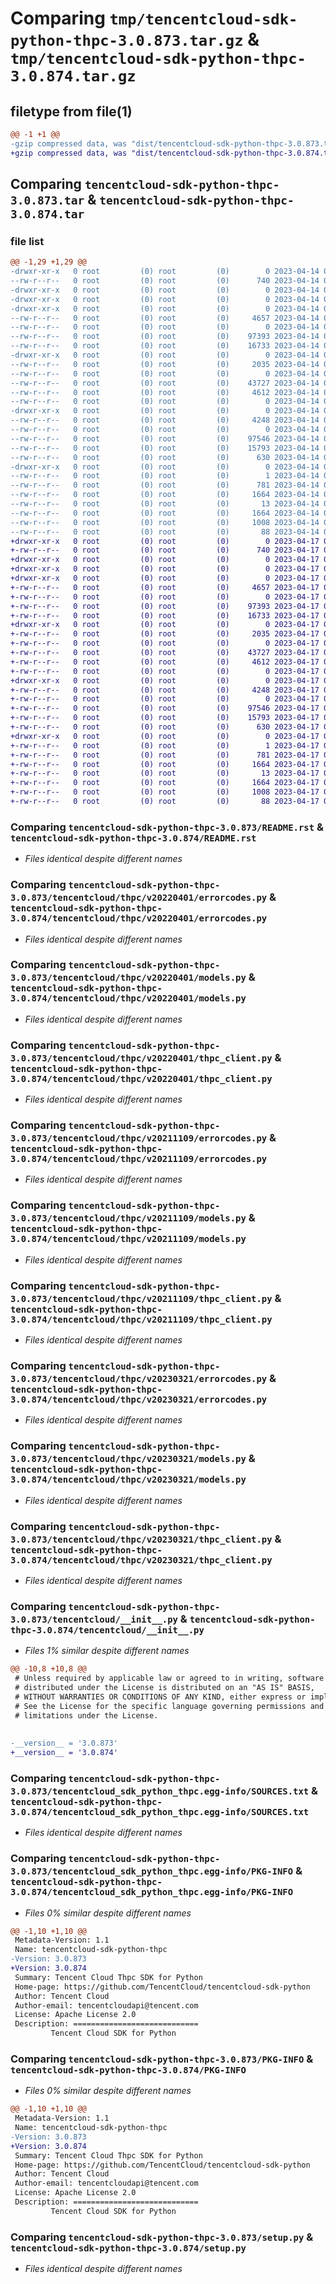 # Comparing `tmp/tencentcloud-sdk-python-thpc-3.0.873.tar.gz` & `tmp/tencentcloud-sdk-python-thpc-3.0.874.tar.gz`

## filetype from file(1)

```diff
@@ -1 +1 @@
-gzip compressed data, was "dist/tencentcloud-sdk-python-thpc-3.0.873.tar", last modified: Fri Apr 14 00:55:01 2023, max compression
+gzip compressed data, was "dist/tencentcloud-sdk-python-thpc-3.0.874.tar", last modified: Mon Apr 17 00:51:24 2023, max compression
```

## Comparing `tencentcloud-sdk-python-thpc-3.0.873.tar` & `tencentcloud-sdk-python-thpc-3.0.874.tar`

### file list

```diff
@@ -1,29 +1,29 @@
-drwxr-xr-x   0 root         (0) root         (0)        0 2023-04-14 00:55:01.000000 tencentcloud-sdk-python-thpc-3.0.873/
--rw-r--r--   0 root         (0) root         (0)      740 2023-04-14 00:55:01.000000 tencentcloud-sdk-python-thpc-3.0.873/README.rst
-drwxr-xr-x   0 root         (0) root         (0)        0 2023-04-14 00:55:01.000000 tencentcloud-sdk-python-thpc-3.0.873/tencentcloud/
-drwxr-xr-x   0 root         (0) root         (0)        0 2023-04-14 00:55:01.000000 tencentcloud-sdk-python-thpc-3.0.873/tencentcloud/thpc/
-drwxr-xr-x   0 root         (0) root         (0)        0 2023-04-14 00:55:01.000000 tencentcloud-sdk-python-thpc-3.0.873/tencentcloud/thpc/v20220401/
--rw-r--r--   0 root         (0) root         (0)     4657 2023-04-14 00:55:01.000000 tencentcloud-sdk-python-thpc-3.0.873/tencentcloud/thpc/v20220401/errorcodes.py
--rw-r--r--   0 root         (0) root         (0)        0 2023-04-14 00:55:01.000000 tencentcloud-sdk-python-thpc-3.0.873/tencentcloud/thpc/v20220401/__init__.py
--rw-r--r--   0 root         (0) root         (0)    97393 2023-04-14 00:55:01.000000 tencentcloud-sdk-python-thpc-3.0.873/tencentcloud/thpc/v20220401/models.py
--rw-r--r--   0 root         (0) root         (0)    16733 2023-04-14 00:55:01.000000 tencentcloud-sdk-python-thpc-3.0.873/tencentcloud/thpc/v20220401/thpc_client.py
-drwxr-xr-x   0 root         (0) root         (0)        0 2023-04-14 00:55:01.000000 tencentcloud-sdk-python-thpc-3.0.873/tencentcloud/thpc/v20211109/
--rw-r--r--   0 root         (0) root         (0)     2035 2023-04-14 00:55:01.000000 tencentcloud-sdk-python-thpc-3.0.873/tencentcloud/thpc/v20211109/errorcodes.py
--rw-r--r--   0 root         (0) root         (0)        0 2023-04-14 00:55:01.000000 tencentcloud-sdk-python-thpc-3.0.873/tencentcloud/thpc/v20211109/__init__.py
--rw-r--r--   0 root         (0) root         (0)    43727 2023-04-14 00:55:01.000000 tencentcloud-sdk-python-thpc-3.0.873/tencentcloud/thpc/v20211109/models.py
--rw-r--r--   0 root         (0) root         (0)     4612 2023-04-14 00:55:01.000000 tencentcloud-sdk-python-thpc-3.0.873/tencentcloud/thpc/v20211109/thpc_client.py
--rw-r--r--   0 root         (0) root         (0)        0 2023-04-14 00:55:01.000000 tencentcloud-sdk-python-thpc-3.0.873/tencentcloud/thpc/__init__.py
-drwxr-xr-x   0 root         (0) root         (0)        0 2023-04-14 00:55:01.000000 tencentcloud-sdk-python-thpc-3.0.873/tencentcloud/thpc/v20230321/
--rw-r--r--   0 root         (0) root         (0)     4248 2023-04-14 00:55:01.000000 tencentcloud-sdk-python-thpc-3.0.873/tencentcloud/thpc/v20230321/errorcodes.py
--rw-r--r--   0 root         (0) root         (0)        0 2023-04-14 00:55:01.000000 tencentcloud-sdk-python-thpc-3.0.873/tencentcloud/thpc/v20230321/__init__.py
--rw-r--r--   0 root         (0) root         (0)    97546 2023-04-14 00:55:01.000000 tencentcloud-sdk-python-thpc-3.0.873/tencentcloud/thpc/v20230321/models.py
--rw-r--r--   0 root         (0) root         (0)    15793 2023-04-14 00:55:01.000000 tencentcloud-sdk-python-thpc-3.0.873/tencentcloud/thpc/v20230321/thpc_client.py
--rw-r--r--   0 root         (0) root         (0)      630 2023-04-14 00:55:01.000000 tencentcloud-sdk-python-thpc-3.0.873/tencentcloud/__init__.py
-drwxr-xr-x   0 root         (0) root         (0)        0 2023-04-14 00:55:01.000000 tencentcloud-sdk-python-thpc-3.0.873/tencentcloud_sdk_python_thpc.egg-info/
--rw-r--r--   0 root         (0) root         (0)        1 2023-04-14 00:55:01.000000 tencentcloud-sdk-python-thpc-3.0.873/tencentcloud_sdk_python_thpc.egg-info/dependency_links.txt
--rw-r--r--   0 root         (0) root         (0)      781 2023-04-14 00:55:01.000000 tencentcloud-sdk-python-thpc-3.0.873/tencentcloud_sdk_python_thpc.egg-info/SOURCES.txt
--rw-r--r--   0 root         (0) root         (0)     1664 2023-04-14 00:55:01.000000 tencentcloud-sdk-python-thpc-3.0.873/tencentcloud_sdk_python_thpc.egg-info/PKG-INFO
--rw-r--r--   0 root         (0) root         (0)       13 2023-04-14 00:55:01.000000 tencentcloud-sdk-python-thpc-3.0.873/tencentcloud_sdk_python_thpc.egg-info/top_level.txt
--rw-r--r--   0 root         (0) root         (0)     1664 2023-04-14 00:55:01.000000 tencentcloud-sdk-python-thpc-3.0.873/PKG-INFO
--rw-r--r--   0 root         (0) root         (0)     1008 2023-04-14 00:55:01.000000 tencentcloud-sdk-python-thpc-3.0.873/setup.py
--rw-r--r--   0 root         (0) root         (0)       88 2023-04-14 00:55:01.000000 tencentcloud-sdk-python-thpc-3.0.873/setup.cfg
+drwxr-xr-x   0 root         (0) root         (0)        0 2023-04-17 00:51:24.000000 tencentcloud-sdk-python-thpc-3.0.874/
+-rw-r--r--   0 root         (0) root         (0)      740 2023-04-17 00:51:24.000000 tencentcloud-sdk-python-thpc-3.0.874/README.rst
+drwxr-xr-x   0 root         (0) root         (0)        0 2023-04-17 00:51:24.000000 tencentcloud-sdk-python-thpc-3.0.874/tencentcloud/
+drwxr-xr-x   0 root         (0) root         (0)        0 2023-04-17 00:51:24.000000 tencentcloud-sdk-python-thpc-3.0.874/tencentcloud/thpc/
+drwxr-xr-x   0 root         (0) root         (0)        0 2023-04-17 00:51:24.000000 tencentcloud-sdk-python-thpc-3.0.874/tencentcloud/thpc/v20220401/
+-rw-r--r--   0 root         (0) root         (0)     4657 2023-04-17 00:51:24.000000 tencentcloud-sdk-python-thpc-3.0.874/tencentcloud/thpc/v20220401/errorcodes.py
+-rw-r--r--   0 root         (0) root         (0)        0 2023-04-17 00:51:24.000000 tencentcloud-sdk-python-thpc-3.0.874/tencentcloud/thpc/v20220401/__init__.py
+-rw-r--r--   0 root         (0) root         (0)    97393 2023-04-17 00:51:24.000000 tencentcloud-sdk-python-thpc-3.0.874/tencentcloud/thpc/v20220401/models.py
+-rw-r--r--   0 root         (0) root         (0)    16733 2023-04-17 00:51:24.000000 tencentcloud-sdk-python-thpc-3.0.874/tencentcloud/thpc/v20220401/thpc_client.py
+drwxr-xr-x   0 root         (0) root         (0)        0 2023-04-17 00:51:24.000000 tencentcloud-sdk-python-thpc-3.0.874/tencentcloud/thpc/v20211109/
+-rw-r--r--   0 root         (0) root         (0)     2035 2023-04-17 00:51:24.000000 tencentcloud-sdk-python-thpc-3.0.874/tencentcloud/thpc/v20211109/errorcodes.py
+-rw-r--r--   0 root         (0) root         (0)        0 2023-04-17 00:51:24.000000 tencentcloud-sdk-python-thpc-3.0.874/tencentcloud/thpc/v20211109/__init__.py
+-rw-r--r--   0 root         (0) root         (0)    43727 2023-04-17 00:51:24.000000 tencentcloud-sdk-python-thpc-3.0.874/tencentcloud/thpc/v20211109/models.py
+-rw-r--r--   0 root         (0) root         (0)     4612 2023-04-17 00:51:24.000000 tencentcloud-sdk-python-thpc-3.0.874/tencentcloud/thpc/v20211109/thpc_client.py
+-rw-r--r--   0 root         (0) root         (0)        0 2023-04-17 00:51:24.000000 tencentcloud-sdk-python-thpc-3.0.874/tencentcloud/thpc/__init__.py
+drwxr-xr-x   0 root         (0) root         (0)        0 2023-04-17 00:51:24.000000 tencentcloud-sdk-python-thpc-3.0.874/tencentcloud/thpc/v20230321/
+-rw-r--r--   0 root         (0) root         (0)     4248 2023-04-17 00:51:24.000000 tencentcloud-sdk-python-thpc-3.0.874/tencentcloud/thpc/v20230321/errorcodes.py
+-rw-r--r--   0 root         (0) root         (0)        0 2023-04-17 00:51:24.000000 tencentcloud-sdk-python-thpc-3.0.874/tencentcloud/thpc/v20230321/__init__.py
+-rw-r--r--   0 root         (0) root         (0)    97546 2023-04-17 00:51:24.000000 tencentcloud-sdk-python-thpc-3.0.874/tencentcloud/thpc/v20230321/models.py
+-rw-r--r--   0 root         (0) root         (0)    15793 2023-04-17 00:51:24.000000 tencentcloud-sdk-python-thpc-3.0.874/tencentcloud/thpc/v20230321/thpc_client.py
+-rw-r--r--   0 root         (0) root         (0)      630 2023-04-17 00:51:24.000000 tencentcloud-sdk-python-thpc-3.0.874/tencentcloud/__init__.py
+drwxr-xr-x   0 root         (0) root         (0)        0 2023-04-17 00:51:24.000000 tencentcloud-sdk-python-thpc-3.0.874/tencentcloud_sdk_python_thpc.egg-info/
+-rw-r--r--   0 root         (0) root         (0)        1 2023-04-17 00:51:24.000000 tencentcloud-sdk-python-thpc-3.0.874/tencentcloud_sdk_python_thpc.egg-info/dependency_links.txt
+-rw-r--r--   0 root         (0) root         (0)      781 2023-04-17 00:51:24.000000 tencentcloud-sdk-python-thpc-3.0.874/tencentcloud_sdk_python_thpc.egg-info/SOURCES.txt
+-rw-r--r--   0 root         (0) root         (0)     1664 2023-04-17 00:51:24.000000 tencentcloud-sdk-python-thpc-3.0.874/tencentcloud_sdk_python_thpc.egg-info/PKG-INFO
+-rw-r--r--   0 root         (0) root         (0)       13 2023-04-17 00:51:24.000000 tencentcloud-sdk-python-thpc-3.0.874/tencentcloud_sdk_python_thpc.egg-info/top_level.txt
+-rw-r--r--   0 root         (0) root         (0)     1664 2023-04-17 00:51:24.000000 tencentcloud-sdk-python-thpc-3.0.874/PKG-INFO
+-rw-r--r--   0 root         (0) root         (0)     1008 2023-04-17 00:51:24.000000 tencentcloud-sdk-python-thpc-3.0.874/setup.py
+-rw-r--r--   0 root         (0) root         (0)       88 2023-04-17 00:51:24.000000 tencentcloud-sdk-python-thpc-3.0.874/setup.cfg
```

### Comparing `tencentcloud-sdk-python-thpc-3.0.873/README.rst` & `tencentcloud-sdk-python-thpc-3.0.874/README.rst`

 * *Files identical despite different names*

### Comparing `tencentcloud-sdk-python-thpc-3.0.873/tencentcloud/thpc/v20220401/errorcodes.py` & `tencentcloud-sdk-python-thpc-3.0.874/tencentcloud/thpc/v20220401/errorcodes.py`

 * *Files identical despite different names*

### Comparing `tencentcloud-sdk-python-thpc-3.0.873/tencentcloud/thpc/v20220401/models.py` & `tencentcloud-sdk-python-thpc-3.0.874/tencentcloud/thpc/v20220401/models.py`

 * *Files identical despite different names*

### Comparing `tencentcloud-sdk-python-thpc-3.0.873/tencentcloud/thpc/v20220401/thpc_client.py` & `tencentcloud-sdk-python-thpc-3.0.874/tencentcloud/thpc/v20220401/thpc_client.py`

 * *Files identical despite different names*

### Comparing `tencentcloud-sdk-python-thpc-3.0.873/tencentcloud/thpc/v20211109/errorcodes.py` & `tencentcloud-sdk-python-thpc-3.0.874/tencentcloud/thpc/v20211109/errorcodes.py`

 * *Files identical despite different names*

### Comparing `tencentcloud-sdk-python-thpc-3.0.873/tencentcloud/thpc/v20211109/models.py` & `tencentcloud-sdk-python-thpc-3.0.874/tencentcloud/thpc/v20211109/models.py`

 * *Files identical despite different names*

### Comparing `tencentcloud-sdk-python-thpc-3.0.873/tencentcloud/thpc/v20211109/thpc_client.py` & `tencentcloud-sdk-python-thpc-3.0.874/tencentcloud/thpc/v20211109/thpc_client.py`

 * *Files identical despite different names*

### Comparing `tencentcloud-sdk-python-thpc-3.0.873/tencentcloud/thpc/v20230321/errorcodes.py` & `tencentcloud-sdk-python-thpc-3.0.874/tencentcloud/thpc/v20230321/errorcodes.py`

 * *Files identical despite different names*

### Comparing `tencentcloud-sdk-python-thpc-3.0.873/tencentcloud/thpc/v20230321/models.py` & `tencentcloud-sdk-python-thpc-3.0.874/tencentcloud/thpc/v20230321/models.py`

 * *Files identical despite different names*

### Comparing `tencentcloud-sdk-python-thpc-3.0.873/tencentcloud/thpc/v20230321/thpc_client.py` & `tencentcloud-sdk-python-thpc-3.0.874/tencentcloud/thpc/v20230321/thpc_client.py`

 * *Files identical despite different names*

### Comparing `tencentcloud-sdk-python-thpc-3.0.873/tencentcloud/__init__.py` & `tencentcloud-sdk-python-thpc-3.0.874/tencentcloud/__init__.py`

 * *Files 1% similar despite different names*

```diff
@@ -10,8 +10,8 @@
 # Unless required by applicable law or agreed to in writing, software
 # distributed under the License is distributed on an "AS IS" BASIS,
 # WITHOUT WARRANTIES OR CONDITIONS OF ANY KIND, either express or implied.
 # See the License for the specific language governing permissions and
 # limitations under the License.
 
 
-__version__ = '3.0.873'
+__version__ = '3.0.874'
```

### Comparing `tencentcloud-sdk-python-thpc-3.0.873/tencentcloud_sdk_python_thpc.egg-info/SOURCES.txt` & `tencentcloud-sdk-python-thpc-3.0.874/tencentcloud_sdk_python_thpc.egg-info/SOURCES.txt`

 * *Files identical despite different names*

### Comparing `tencentcloud-sdk-python-thpc-3.0.873/tencentcloud_sdk_python_thpc.egg-info/PKG-INFO` & `tencentcloud-sdk-python-thpc-3.0.874/tencentcloud_sdk_python_thpc.egg-info/PKG-INFO`

 * *Files 0% similar despite different names*

```diff
@@ -1,10 +1,10 @@
 Metadata-Version: 1.1
 Name: tencentcloud-sdk-python-thpc
-Version: 3.0.873
+Version: 3.0.874
 Summary: Tencent Cloud Thpc SDK for Python
 Home-page: https://github.com/TencentCloud/tencentcloud-sdk-python
 Author: Tencent Cloud
 Author-email: tencentcloudapi@tencent.com
 License: Apache License 2.0
 Description: ============================
         Tencent Cloud SDK for Python
```

### Comparing `tencentcloud-sdk-python-thpc-3.0.873/PKG-INFO` & `tencentcloud-sdk-python-thpc-3.0.874/PKG-INFO`

 * *Files 0% similar despite different names*

```diff
@@ -1,10 +1,10 @@
 Metadata-Version: 1.1
 Name: tencentcloud-sdk-python-thpc
-Version: 3.0.873
+Version: 3.0.874
 Summary: Tencent Cloud Thpc SDK for Python
 Home-page: https://github.com/TencentCloud/tencentcloud-sdk-python
 Author: Tencent Cloud
 Author-email: tencentcloudapi@tencent.com
 License: Apache License 2.0
 Description: ============================
         Tencent Cloud SDK for Python
```

### Comparing `tencentcloud-sdk-python-thpc-3.0.873/setup.py` & `tencentcloud-sdk-python-thpc-3.0.874/setup.py`

 * *Files identical despite different names*


